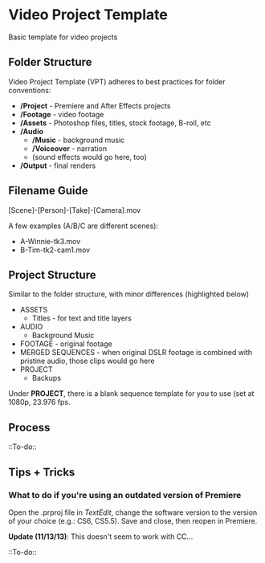 # Video Project Template

Basic template for video projects

## Folder Structure

Video Project Template (VPT) adheres to best practices for folder conventions:

- **/Project** - Premiere and After Effects projects
- **/Footage** - video footage
- **/Assets** - Photoshop files, titles, stock footage, B-roll, etc
- **/Audio**
	- **/Music** - background music
	- **/Voiceover** - narration
	- (sound effects would go here, too)
- **/Output** - final renders

## Filename Guide

\[Scene]-\[Person]-\[Take]-\[Camera].mov

A few examples (A/B/C are different scenes):

- A-Winnie-tk3.mov
- B-Tim-tk2-cam1.mov

## Project Structure

Similar to the folder structure, with minor differences (highlighted below)

- ASSETS
	- Titles - for text and title layers
- AUDIO
	- Background Music
- FOOTAGE - original footage
- MERGED SEQUENCES - when original DSLR footage is combined with pristine audio, those clips would go here
- PROJECT
	- Backups

Under **PROJECT**, there is a blank sequence template for you to use (set at 1080p, 23.976 fps.

## Process

::To-do::

## Tips + Tricks

### What to do if you're using an outdated version of Premiere

Open the .prproj file in *TextEdit*, change the software version to the version of your choice (e.g.: CS6, CS5.5). Save and close, then reopen in Premiere.

**Update (11/13/13)**: This doesn't seem to work with CC...

::To-do::